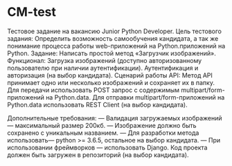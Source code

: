 # CM-test

Тестовое задание на вакансию Junior Python Developer.
Цель тестового задания:
Определить возможность самообучения кандидата, а так же понимание процесса работы
web-приложений на Python.приложений на Python.
Задание:
Написать простой метод «Загрузчик изображений».
Функционал:
Загрузка изображений (доступно авторизованному пользователю при наличии
аутентификации).
Аутентификация и авторизация (на выбор кандидата).
Сценарий работы API:
Метод API принимает одно или несколько изображений и сохраняет их в папку.
Для передачи использовать POST запрос с содержимым multipart/form-приложений на Python.data.
Для отправки multipart/form-приложений на Python.data использовать REST Client (на выбор кандидата).

Дополнительные требования:
— Валидация загружаемых изображений — максимальный размер 200кб.
— Изображение должно быть сохранено с уникальным названием.
— Для разработки метода использовать— python >= 3.6.5, остальное на выбор кандидата.
— При использовании фреймворков — использовать Django.
Код проекта должен быть загружен в репозиторий (на выбор кандидата).